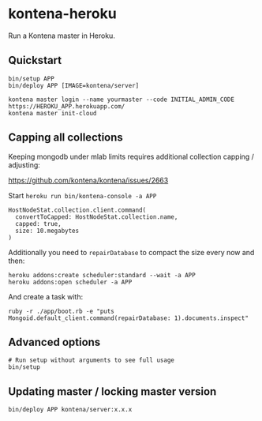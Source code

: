# kontena-heroku

Run a Kontena master in Heroku.

## Quickstart

```
bin/setup APP
bin/deploy APP [IMAGE=kontena/server]

kontena master login --name yourmaster --code INITIAL_ADMIN_CODE https://HEROKU_APP.herokuapp.com/
kontena master init-cloud
```

## Capping all collections

Keeping mongodb under mlab limits requires additional collection capping / adjusting:

https://github.com/kontena/kontena/issues/2663

Start `heroku run bin/kontena-console -a APP`

```
HostNodeStat.collection.client.command(
  convertToCapped: HostNodeStat.collection.name,
  capped: true,
  size: 10.megabytes
)
```

Additionally you need to `repairDatabase` to compact the size every now and then:

```
heroku addons:create scheduler:standard --wait -a APP
heroku addons:open scheduler -a APP
```

And create a task with:

```
ruby -r ./app/boot.rb -e "puts Mongoid.default_client.command(repairDatabase: 1).documents.inspect"
```

## Advanced options

```
# Run setup without arguments to see full usage
bin/setup
```

## Updating master / locking master version

```
bin/deploy APP kontena/server:x.x.x
```
